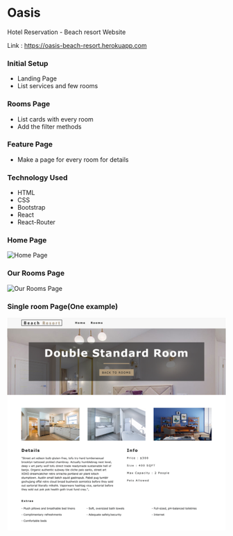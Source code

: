 # Oasis
Hotel Reservation - Beach resort Website

Link :  https://oasis-beach-resort.herokuapp.com

### Initial Setup

* Landing Page
* List services and few rooms

### Rooms Page

* List cards with every room
* Add the filter methods

### Feature Page

* Make a page for every room for details

### Technology Used

* HTML
* CSS
* Bootstrap
* React
* React-Router


### Home Page

![Home Page](homepage.png)

### Our Rooms Page

![Our Rooms Page](roomspage.png)

### Single room Page(One example)

![Single Room Page](singleroom.png)
